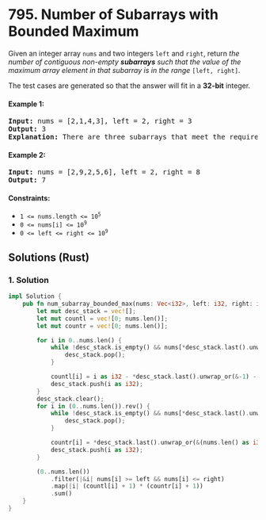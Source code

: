 # 795. Number of Subarrays with Bounded Maximum
Given an integer array `nums` and two integers `left` and `right`, return *the number of contiguous non-empty **subarrays** such that the value of the maximum array element in that subarray is in the range* `[left, right]`.

The test cases are generated so that the answer will fit in a **32-bit** integer.

#### Example 1:
<pre>
<strong>Input:</strong> nums = [2,1,4,3], left = 2, right = 3
<strong>Output:</strong> 3
<strong>Explanation:</strong> There are three subarrays that meet the requirements: [2], [2, 1], [3].
</pre>

#### Example 2:
<pre>
<strong>Input:</strong> nums = [2,9,2,5,6], left = 2, right = 8
<strong>Output:</strong> 7
</pre>

#### Constraints:
* <code>1 <= nums.length <= 10<sup>5</sup></code>
* <code>0 <= nums[i] <= 10<sup>9</sup></code>
* <code>0 <= left <= right <= 10<sup>9</sup></code>

## Solutions (Rust)

### 1. Solution
```Rust
impl Solution {
    pub fn num_subarray_bounded_max(nums: Vec<i32>, left: i32, right: i32) -> i32 {
        let mut desc_stack = vec![];
        let mut countl = vec![0; nums.len()];
        let mut countr = vec![0; nums.len()];

        for i in 0..nums.len() {
            while !desc_stack.is_empty() && nums[*desc_stack.last().unwrap() as usize] < nums[i] {
                desc_stack.pop();
            }

            countl[i] = i as i32 - *desc_stack.last().unwrap_or(&-1) - 1;
            desc_stack.push(i as i32);
        }
        desc_stack.clear();
        for i in (0..nums.len()).rev() {
            while !desc_stack.is_empty() && nums[*desc_stack.last().unwrap() as usize] <= nums[i] {
                desc_stack.pop();
            }

            countr[i] = *desc_stack.last().unwrap_or(&(nums.len() as i32)) - i as i32 - 1;
            desc_stack.push(i as i32);
        }

        (0..nums.len())
            .filter(|&i| nums[i] >= left && nums[i] <= right)
            .map(|i| (countl[i] + 1) * (countr[i] + 1))
            .sum()
    }
}
```
